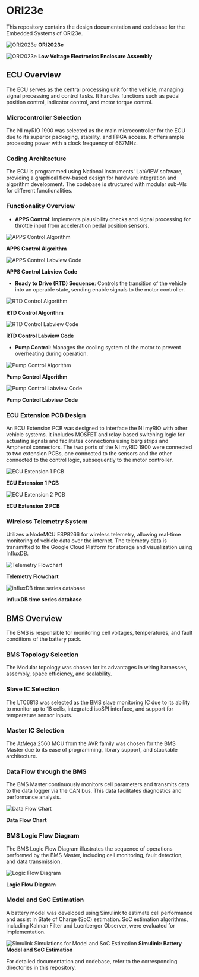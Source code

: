 # ORI23e

This repository contains the design documentation and codebase for the Embedded Systems of ORI23e.


![ORI2023e](images/car.jpg "ORI2023e")
**ORI2023e**


![ORI2023e](images/lvenc.jpg "Low Voltage Electronics Enclosure Assembly")
**Low Voltage Electronics Enclosure Assembly**

## ECU Overview

The ECU serves as the central processing unit for the vehicle, managing signal processing and control tasks. It handles functions such as pedal position control, indicator control, and motor torque control.


### Microcontroller Selection

The NI myRIO 1900 was selected as the main microcontroller for the ECU due to its superior packaging, stability, and FPGA access. It offers ample processing power with a clock frequency of 667MHz.

### Coding Architecture

The ECU is programmed using National Instruments' LabVIEW software, providing a graphical flow-based design for hardware integration and algorithm development. The codebase is structured with modular sub-VIs for different functionalities.

### Functionality Overview

- **APPS Control**: Implements plausibility checks and signal processing for throttle input from acceleration pedal position sensors.

![APPS Control Algorithm](images/apps1.jpg "APPS Control Algorithm")

**APPS Control Algorithm**

![APPS Control Labview Code](images/apps2.jpg "APPS Control Labview Code")

**APPS Control Labview Code**

- **Ready to Drive (RTD) Sequence**: Controls the transition of the vehicle into an operable state, sending enable signals to the motor controller.

![RTD Control Algorithm](images/rtd1.jpg "RTD Control Algorithm")

**RTD Control Algorithm**

![RTD Control Labview Code](images/rtd2.jpg "RTD Control Labview Code")

**RTD Control Labview Code**

- **Pump Control**: Manages the cooling system of the motor to prevent overheating during operation.

![Pump Control Algorithm](images/pump1.jpg "Pump Control Algorithm")

**Pump Control Algorithm**

![Pump Control Labview Code](images/pump2.jpg "Pump Control Labview Code") 

**Pump Control Labview Code**

### ECU Extension PCB Design

An ECU Extension PCB was designed to interface the NI myRIO with other vehicle systems. It includes MOSFET and relay-based switching logic for actuating signals and facilitates connections using berg strips and Amphenol connectors. The two ports of the NI myRIO 1900 were connected to two extension PCBs, one connected to the sensors and the other connected to the control logic, subsequently to the motor controller.

![ECU Extension 1 PCB](images/ext2.jpg "ECU Extension 1 PCB")

**ECU Extension 1 PCB**

![ECU Extension 2 PCB](images/ext1.jpg "ECU Extension 2 PCB")

**ECU Extension 2 PCB**

### Wireless Telemetry System

Utilizes a NodeMCU ESP8266 for wireless telemetry, allowing real-time monitoring of vehicle data over the internet. The telemetry data is transmitted to the Google Cloud Platform for storage and visualization using InfluxDB.

![Telemetry Flowchart](images/telemetry1.jpg "Telemetry Flowchart")

**Telemetry Flowchart**

![influxDB time series database](images/telemetry2.jpg "influxDB time series database")

**influxDB time series database**

## BMS Overview

The BMS is responsible for monitoring cell voltages, temperatures, and fault conditions of the battery pack.

### BMS Topology Selection

The Modular topology was chosen for its advantages in wiring harnesses, assembly, space efficiency, and scalability.

### Slave IC Selection

The LTC6813 was selected as the BMS slave monitoring IC due to its ability to monitor up to 18 cells, integrated isoSPI interface, and support for temperature sensor inputs.

### Master IC Selection

The AtMega 2560 MCU from the AVR family was chosen for the BMS Master due to its ease of programming, library support, and stackable architecture.

### Data Flow through the BMS

The BMS Master continuously monitors cell parameters and transmits data to the data logger via the CAN bus. This data facilitates diagnostics and performance analysis.

![Data Flow Chart](images/BMS1.jpg "Data Flow Chart")

**Data Flow Chart**

### BMS Logic Flow Diagram

The BMS Logic Flow Diagram illustrates the sequence of operations performed by the BMS Master, including cell monitoring, fault detection, and data transmission.

![Logic Flow Diagram](images/bmslogic.jpg "Logic Flow Diagram")

**Logic Flow Diagram**

### Model and SoC Estimation

A battery model was developed using Simulink to estimate cell performance and assist in State of Charge (SoC) estimation. SoC estimation algorithms, including Kalman Filter and Luenberger Observer, were evaluated for implementation.

![Simulink Simulations for Model and SoC Estimation](images/bmssoc.jpg "[Simulink Simulations for Model and SoC Estimation")
**Simulink: Battery Model and SoC Estimation**

For detailed documentation and codebase, refer to the corresponding directories in this repository.
